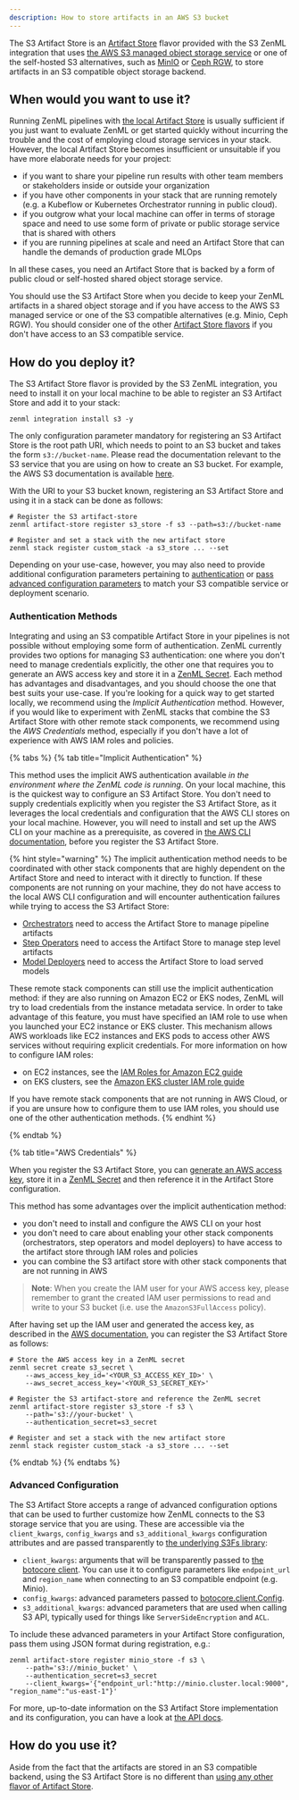 ```yaml
---
description: How to store artifacts in an AWS S3 bucket
---
```


The S3 Artifact Store is an [Artifact Store](./artifact-stores.md) flavor provided with
the S3 ZenML integration that uses [the AWS S3 managed object storage service](https://aws.amazon.com/s3/)
or one of the self-hosted S3 alternatives, such as [MinIO](https://min.io/) or
[Ceph RGW](https://ceph.io/en/discover/technology/#object),
to store artifacts in an S3 compatible object storage backend.

## When would you want to use it?

Running ZenML pipelines with [the local Artifact Store](./local.md) is usually
sufficient if you just want to evaluate ZenML or get started quickly without
incurring the trouble and the cost of employing cloud storage services in your
stack. However, the local Artifact Store becomes insufficient or unsuitable if
you have more elaborate needs for your project:

* if you want to share your pipeline run results with other team members or
stakeholders inside or outside your organization
* if you have other components in your stack that are running remotely (e.g. a
Kubeflow or Kubernetes Orchestrator running in public cloud).
* if you outgrow what your local machine can offer in terms of storage space and
need to use some form of private or public storage service that is shared with
others
* if you are running pipelines at scale and need an Artifact Store that can
handle the demands of production grade MLOps

In all these cases, you need an Artifact Store that is backed by a form of
public cloud or self-hosted shared object storage service.

You should use the S3 Artifact Store when you decide to keep your ZenML
artifacts in a shared object storage and if you have access to the AWS S3
managed service or one of the S3 compatible alternatives (e.g. Minio, Ceph RGW).
You should consider one of the other [Artifact Store flavors](./artifact-stores.md#artifact-store-flavors)
if you don't have access to an S3 compatible service.

## How do you deploy it?

The S3 Artifact Store flavor is provided by the S3 ZenML integration, you need
to install it on your local machine to be able to register an S3 Artifact Store
and add it to your stack:

```shell
zenml integration install s3 -y
```

The only configuration parameter mandatory for registering an S3 Artifact Store
is the root path URI, which needs to point to an S3 bucket and takes the form
`s3://bucket-name`. Please read the documentation relevant to the S3 service
that you are using on how to create an S3 bucket. For example, the AWS S3
documentation is available [here](https://docs.aws.amazon.com/AmazonS3/latest/userguide/create-bucket-overview.html).

With the URI to your S3 bucket known, registering an S3 Artifact Store and using
it in a stack can be done as follows:

```shell
# Register the S3 artifact-store
zenml artifact-store register s3_store -f s3 --path=s3://bucket-name

# Register and set a stack with the new artifact store
zenml stack register custom_stack -a s3_store ... --set
```

Depending on your use-case, however, you may also need to provide additional
configuration parameters pertaining to [authentication](#authentication-methods)
or [pass advanced configuration parameters](#advanced-configuration) to match
your S3 compatible service or deployment scenario.

### Authentication Methods

Integrating and using an S3 compatible Artifact Store in your pipelines is not
possible without employing some form of authentication. ZenML currently provides
two options for managing S3 authentication: one where you don't need to
manage credentials explicitly, the other one that requires you to generate
an AWS access key and store it in a
[ZenML Secret](../../advanced-guide/practical/secrets-management.md). Each
method has advantages and disadvantages, and you should choose the one that
best suits your use-case. If you're looking for a quick way to get started
locally, we recommend using the *Implicit Authentication* method. However, if
you would like to experiment with ZenML stacks that combine the S3 Artifact
Store with other remote stack components, we recommend using the
*AWS Credentials* method, especially if you don't have a lot of experience
with AWS IAM roles and policies.

{% tabs %}
{% tab title="Implicit Authentication" %}

This method uses the implicit AWS authentication available _in the environment
where the ZenML code is running_. On your local machine, this is the quickest
way to configure an S3 Artifact Store. You don't need to supply credentials
explicitly when you register the S3 Artifact Store, as it leverages the local
credentials and configuration that the AWS CLI stores on your local
machine. However, you will need to install and set up the AWS CLI on your
machine as a prerequisite, as covered in [the AWS CLI documentation](https://docs.aws.amazon.com/cli/latest/userguide/getting-started-install.html), before you register the S3 Artifact Store.

{% hint style="warning" %}
The implicit authentication method needs to be coordinated with other stack
components that are highly dependent on the Artifact Store and need to interact
with it directly to function. If these components are not running on your
machine, they do not have access to the local AWS CLI configuration and will
encounter authentication failures while trying to access the S3 Artifact Store:

* [Orchestrators](../orchestrators/orchestrators.md) need to access the 
Artifact Store to manage pipeline artifacts
* [Step Operators](../step-operators/step-operators.md) need to access the 
Artifact Store to manage step level artifacts
* [Model Deployers](../model-deployers/model-deployers.md) need to access the 
Artifact Store to load served models

These remote stack components can still use the implicit authentication method:
if they are also running on Amazon EC2 or EKS nodes, ZenML will try to load
credentials from the instance metadata service. In order to take advantage of
this feature, you must have specified an IAM role to use when you launched your
EC2 instance or EKS cluster. This mechanism allows AWS workloads like EC2
instances and EKS pods to access other AWS services without requiring explicit
credentials. For more information on how to configure IAM roles:

* on EC2 instances, see the [IAM Roles for Amazon EC2 guide](https://docs.aws.amazon.com/AWSEC2/latest/UserGuide/iam-roles-for-amazon-ec2.html)
* on EKS clusters, see the [Amazon EKS cluster IAM role guide](https://docs.aws.amazon.com/eks/latest/userguide/service_IAM_role.html)

If you have remote stack components that are not running in AWS Cloud, or if you
are unsure how to configure them to use IAM roles, you should use one of the
other authentication methods.
{% endhint %}

{% endtab %}

{% tab title="AWS Credentials" %}

When you register the S3 Artifact Store, you can
[generate an AWS access key](https://aws.amazon.com/premiumsupport/knowledge-center/create-access-key/),
store it in a [ZenML Secret](../../advanced-guide/practical/secrets-management.md)
and then reference it in the Artifact Store configuration.

This method has some advantages over the implicit authentication method:

* you don't need to install and configure the AWS CLI on your host
* you don't need to care about enabling your other stack components
(orchestrators, step operators and model deployers) to have access to the
artifact store through IAM roles and policies
* you can combine the S3 artifact store with other stack components that are not
running in AWS

>**Note**:
> When you create the IAM user for your AWS access key, please remember to grant
the created IAM user permissions to read and write to your S3 bucket (i.e. use
the `AmazonS3FullAccess` policy).

After having set up the IAM user and generated the access key, as described in
the [AWS documentation](https://aws.amazon.com/premiumsupport/knowledge-center/create-access-key/),
you can register the S3 Artifact Store as follows:

```shell
# Store the AWS access key in a ZenML secret
zenml secret create s3_secret \
    --aws_access_key_id='<YOUR_S3_ACCESS_KEY_ID>' \
    --aws_secret_access_key='<YOUR_S3_SECRET_KEY>'

# Register the S3 artifact-store and reference the ZenML secret
zenml artifact-store register s3_store -f s3 \
    --path='s3://your-bucket' \
    --authentication_secret=s3_secret

# Register and set a stack with the new artifact store
zenml stack register custom_stack -a s3_store ... --set
```

{% endtab %}
{% endtabs %}

### Advanced Configuration

The S3 Artifact Store accepts a range of advanced configuration options that can
be used to further customize how ZenML connects to the S3 storage service that
you are using. These are accessible via the `client_kwargs`, `config_kwargs` and
`s3_additional_kwargs` configuration attributes and are passed transparently to
[the underlying S3Fs library](https://s3fs.readthedocs.io/en/latest/#s3-compatible-storage):

* `client_kwargs`: arguments that will be transparently passed to
[the botocore client](https://boto3.amazonaws.com/v1/documentation/api/latest/reference/core/session.html#boto3.session.Session.client).
You can use it to configure parameters like `endpoint_url` and `region_name`
when connecting to an S3 compatible endpoint (e.g. Minio).
* `config_kwargs`: advanced parameters passed to [botocore.client.Config](https://botocore.amazonaws.com/v1/documentation/api/latest/reference/config.html).
* `s3_additional_kwargs`: advanced parameters that are used when calling S3 API,
typically used for things like `ServerSideEncryption` and `ACL`.

To include these advanced parameters in your Artifact Store configuration, pass
them using JSON format during registration, e.g.:

```shell
zenml artifact-store register minio_store -f s3 \
    --path='s3://minio_bucket' \
    --authentication_secret=s3_secret
    --client_kwargs='{"endpoint_url:"http://minio.cluster.local:9000", "region_name":"us-east-1"}'
```

For more, up-to-date information on the S3 Artifact Store implementation and its
configuration, you can have a look at [the API docs](https://apidocs.zenml.io/latest/integration_code_docs/integrations-s3/#zenml.integrations.s3.artifact_stores.s3_artifact_store).

## How do you use it?

Aside from the fact that the artifacts are stored in an S3 compatible backend,
using the S3 Artifact Store is no different than [using any other flavor of Artifact Store](./artifact-stores.md#how-to-use-it).

